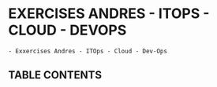 
# EXERCISES ANDRES - ITOPS - CLOUD - DEVOPS

    - Exxercises Andres - ITOps - Cloud - Dev-Ops


## TABLE CONTENTS
